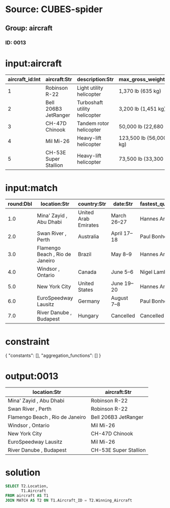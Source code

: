 # Source: CUBES-spider
## Group: aircraft
### ID: 0013

# input:aircraft

| aircraft_id:Int | aircraft:Str | description:Str | max_gross_weight:Str | total_disk_area:Str | max_disk_loading:Str |
|---|---|---|---|---|---|
| 1 | Robinson R-22 | Light utility helicopter | 1,370 lb (635 kg) | 497 ft² (46.2 m²) | 2.6 lb/ft² (14 kg/m²) |
| 2 | Bell 206B3 JetRanger | Turboshaft utility helicopter | 3,200 lb (1,451 kg) | 872 ft² (81.1 m²) | 3.7 lb/ft² (18 kg/m²) |
| 3 | CH-47D Chinook | Tandem rotor helicopter | 50,000 lb (22,680 kg) | 5,655 ft² (526 m²) | 8.8 lb/ft² (43 kg/m²) |
| 4 | Mil Mi-26 | Heavy-lift helicopter | 123,500 lb (56,000 kg) | 8,495 ft² (789 m²) | 14.5 lb/ft² (71 kg/m²) |
| 5 | CH-53E Super Stallion | Heavy-lift helicopter | 73,500 lb (33,300 kg) | 4,900 ft² (460 m²) | 15 lb/ft² (72 kg/m²) |

# input:match

| round:Dbl | location:Str | country:Str | date:Str | fastest_qualifying:Str | winning_pilot:Str | winning_aircraft:Str |
|---|---|---|---|---|---|---|
| 1.0 | Mina' Zayid , Abu Dhabi | United Arab Emirates | March 26–27 | Hannes Arch | 1 | 1 |
| 2.0 | Swan River , Perth | Australia | April 17–18 | Paul Bonhomme | 4 | 1 |
| 3.0 | Flamengo Beach , Rio de Janeiro | Brazil | May 8–9 | Hannes Arch | 6 | 2 |
| 4.0 | Windsor , Ontario | Canada | June 5–6 | Nigel Lamb | 4 | 4 |
| 5.0 | New York City | United States | June 19–20 | Hannes Arch | 9 | 3 |
| 6.0 | EuroSpeedway Lausitz | Germany | August 7–8 | Paul Bonhomme | 2 | 4 |
| 7.0 | River Danube , Budapest | Hungary | Cancelled | Cancelled | 6 | 5 |

# constraint

{
  "constants": [],
  "aggregation_functions": []
}

# output:0013

| location:Str | aircraft:Str |
|---|---|
| Mina' Zayid , Abu Dhabi | Robinson R-22 |
| Swan River , Perth | Robinson R-22 |
| Flamengo Beach , Rio de Janeiro | Bell 206B3 JetRanger |
| Windsor , Ontario | Mil Mi-26 |
| New York City | CH-47D Chinook |
| EuroSpeedway Lausitz | Mil Mi-26 |
| River Danube , Budapest | CH-53E Super Stallion |

# solution

```sql
SELECT T2.Location,
       T1.Aircraft
FROM aircraft AS T1
JOIN MATCH AS T2 ON T1.Aircraft_ID = T2.Winning_Aircraft
```
